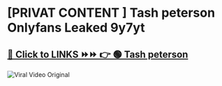 
 # [PRIVAT CONTENT ] Tash peterson Onlyfans Leaked 9y7yt

## <h2><a href="https://clipsfans.com/Tash_peterson&ref=git">🔗 Click to LINKS ⏩⏩ 👉 🟢 Tash peterson </a></h2>

<a href="https://clipsfans.com/Tash_peterson&ref=git" rel="nofollow" data-target="animated-image.originalLink"><img src="https://i.ibb.co.com/xMMVF88/686577567.gif" alt="Viral Video Original" style="max-width: 100%; display: inline-block;" data-target="animated-image.originalImage"></a>

